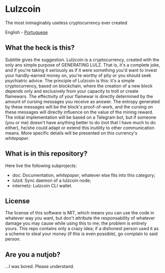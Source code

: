 # Lulzcoin
The most inimaginably useless cryptocurrency ever created

English - [Portuguese](README-ptbr.md)

## What the heck is this?
Subtitle gives the suggestion. Lulzcoin is a cryptocurrency, created with the only ans simple purpose of GENERATING LULZ. That is, it's a complete joke, and if you're taking it seriously as if it were something you'd want to invest your handly-earned money on, you're worthy of pity or you should seek psychiatric advice.
The principle of Lulzcoin is this: it's a simple cryptocurrency, based on blockchain, where the creation of a new block depends only and exclusively from your capacity to troll or create flamewars. The effectivity of your flamewar is directly determined by the amount of cursing messages you receive as answer. The entropy generated by these messages will be the block's proof-of-work, and the cursing on these messages will directly influence on the value of the mining reward.
The initial implementation will be based on a Telegram bot, but if someone (you or me) doesn't have anything better to do (not that I have much to do either), he/she could adapt or extend this inutility to other communication means.
More specific details will be presented on this currency's *whitepaper*.

## What is in this repository?
Here live the following subprojects:
- doc: Documentation, *whitepaper*, whatever else fits into this category;
- lulzd: Sync daemon of a lulzcoin node;
- internetz: Lulzcoin CLI wallet.

## License
The license of this software is MIT, which means you can use the code in whatever way you want, but don't attribute the responsability of whatever damage you may cause while using this to me; the problem is entirely yours. This repo contains only a crazy idea; if a dishonest person used it as a scheme to steal your money (if this is even possible), go complain to said person.

## Are you a nutjob?
...I was bored. Please understand.
